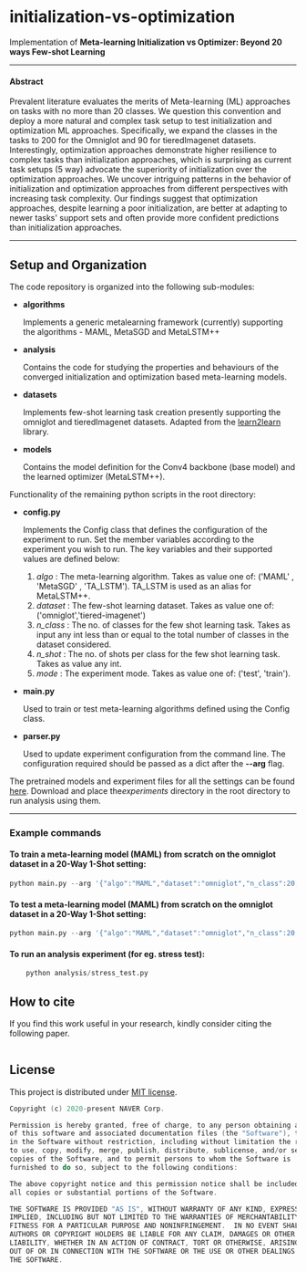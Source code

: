 # initialization-vs-optimization


Implementation of **Meta-learning Initialization vs Optimizer: Beyond 20 ways Few-shot Learning** 

---
#### Abstract
Prevalent literature evaluates the merits of Meta-learning (ML) approaches on tasks with no more than 20 classes. We question this convention and deploy a more natural and complex task setup to test initialization and optimization ML approaches. Specifically, we expand the classes in the tasks to 200 for the Omniglot and 90 for tieredImagenet datasets. Interestingly, optimization approaches demonstrate higher resilience to complex tasks than initialization approaches, which is surprising as current task setups (5 way) advocate the superiority of initialization over the optimization approaches. We uncover intriguing patterns in the behavior of initialization and optimization approaches from different perspectives with increasing task complexity.  Our findings suggest that optimization approaches, despite learning a poor initialization, are better at adapting to newer tasks' support sets and often provide more confident predictions than initialization approaches. 

---- 

## Setup and Organization
The code repository is organized into the following sub-modules:
<ul>
<li> <b>algorithms</b>
<p> Implements a generic metalearning framework (currently) supporting the algorithms - MAML, MetaSGD and MetaLSTM++ </p>
</li>

<li> <b>analysis</b>
<p> Contains the code for studying the properties and behaviours of the converged initialization and optimization based meta-learning models. </p>
</li>

<li> <b>datasets</b>
<p> Implements few-shot learning task creation presently supporting the omniglot and tieredImagenet datasets. Adapted from the <a href="http://learn2learn.net"> learn2learn </a> library. </p>
</li>

<li> <b>models</b>
<p> Contains the model definition for the Conv4 backbone (base model) and the learned optimizer (MetaLSTM++). </p>
</li>

</ul>

Functionality of the remaining python scripts in the root directory:
<ul>

<li> <b>config.py</b>
<p>  Implements the Config class that defines the configuration of the experiment to run. Set the member variables according to the experiment you wish to run. The key variables and their supported values are defined below:
        <ol>
            <li>
                <i> algo </i> : The meta-learning algorithm. Takes as value one of: ('MAML' , 'MetaSGD' , 'TA_LSTM'). TA_LSTM is  used as an alias for MetaLSTM++.
            </li>
            <li>
                <i> dataset </i> : The few-shot learning dataset. Takes as value one of: ('omniglot','tiered-imagenet')
            </li>
            <li>
                <i> n_class </i> : The no. of classes for the few shot learning task. Takes as input any int less than or equal to the total number of classes in the dataset considered.
            </li>
            <li>
                <i> n_shot </i> : The no. of shots per class for the few shot learning task. Takes as value any int. 
            </li>
            <li>
                <i> mode </i> :  The experiment mode. Takes as value one of: ('test', 'train').
            </li>
        </ol>
        
        
</p>
</li>

<li> <b>main.py</b>
<p>  Used to train or test meta-learning algorithms defined using the Config class.</p>
</li>

<li> <b>parser.py</b> 
<p> Used to update experiment configuration from the command line. The configuration required should be passed as a dict after the <b>--arg</b> flag. 
</p>
</li>
</ul>

The pretrained models and experiment files for all the settings can be found <a href="https://drive.google.com/drive/folders/1FV00_cb4Rk3uuVBOOYdSXLNjBreyiCj2?usp=sharing">here</a>. Download and place the<i>experiments</i> directory in the root directory to run analysis using them. 

-----

### Example commands

#### To train a meta-learning model (MAML) from scratch on the omniglot dataset in a 20-Way 1-Shot setting:

```python
python main.py --arg '{"algo":"MAML","dataset":"omniglot","n_class":20,"n_shot":1,"mode":"train","resume":0}'
```

#### To test a meta-learning model (MAML) from scratch on the omniglot dataset in a 20-Way 1-Shot setting:

```python
python main.py --arg '{"algo":"MAML","dataset":"omniglot","n_class":20,"n_shot":1,"mode":"test"}'
```

#### To run an analysis experiment (for eg. stress test):

```python
    python analysis/stress_test.py 
```

## How to cite

If you find this work useful in your research, kindly consider citing the following paper.

```python

```


## License

This project is distributed under [MIT license](LICENSE).

```c
Copyright (c) 2020-present NAVER Corp.

Permission is hereby granted, free of charge, to any person obtaining a copy
of this software and associated documentation files (the "Software"), to deal
in the Software without restriction, including without limitation the rights
to use, copy, modify, merge, publish, distribute, sublicense, and/or sell
copies of the Software, and to permit persons to whom the Software is
furnished to do so, subject to the following conditions:

The above copyright notice and this permission notice shall be included in
all copies or substantial portions of the Software.

THE SOFTWARE IS PROVIDED "AS IS", WITHOUT WARRANTY OF ANY KIND, EXPRESS OR
IMPLIED, INCLUDING BUT NOT LIMITED TO THE WARRANTIES OF MERCHANTABILITY,
FITNESS FOR A PARTICULAR PURPOSE AND NONINFRINGEMENT.  IN NO EVENT SHALL THE
AUTHORS OR COPYRIGHT HOLDERS BE LIABLE FOR ANY CLAIM, DAMAGES OR OTHER
LIABILITY, WHETHER IN AN ACTION OF CONTRACT, TORT OR OTHERWISE, ARISING FROM,
OUT OF OR IN CONNECTION WITH THE SOFTWARE OR THE USE OR OTHER DEALINGS IN
THE SOFTWARE.
```
